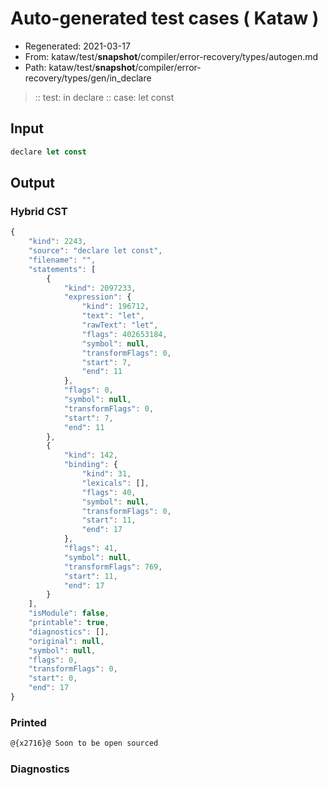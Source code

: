 # Auto-generated test cases ( Kataw )
- Regenerated: 2021-03-17
- From: kataw/test/__snapshot__/compiler/error-recovery/types/autogen.md
- Path: kataw/test/__snapshot__/compiler/error-recovery/types/gen/in_declare
> :: test: in declare
> :: case: let const
## Input

`````js
declare let const
`````

## Output

### Hybrid CST

```javascript
{
    "kind": 2243,
    "source": "declare let const",
    "filename": "",
    "statements": [
        {
            "kind": 2097233,
            "expression": {
                "kind": 196712,
                "text": "let",
                "rawText": "let",
                "flags": 402653184,
                "symbol": null,
                "transformFlags": 0,
                "start": 7,
                "end": 11
            },
            "flags": 0,
            "symbol": null,
            "transformFlags": 0,
            "start": 7,
            "end": 11
        },
        {
            "kind": 142,
            "binding": {
                "kind": 31,
                "lexicals": [],
                "flags": 40,
                "symbol": null,
                "transformFlags": 0,
                "start": 11,
                "end": 17
            },
            "flags": 41,
            "symbol": null,
            "transformFlags": 769,
            "start": 11,
            "end": 17
        }
    ],
    "isModule": false,
    "printable": true,
    "diagnostics": [],
    "original": null,
    "symbol": null,
    "flags": 0,
    "transformFlags": 0,
    "start": 0,
    "end": 17
}
```

### Printed

```javascript
@{x2716}@ Soon to be open sourced
```

### Diagnostics

```javascript

```

